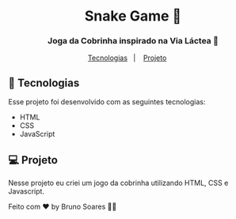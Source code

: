 
<h1 align="center">
 Snake Game 🐍

</h1>
<h3 align="center">
 Joga da Cobrinha inspirado na Via Láctea 🌌
  </h3>

<p align="center">
  <a href="#-tecnologias">Tecnologias</a>&nbsp;&nbsp;&nbsp;|&nbsp;&nbsp;&nbsp;
  <a href="#-projeto">Projeto</a>&nbsp;&nbsp;&nbsp;&nbsp;&nbsp;&nbsp;
  
  
</p>







## 🚀 Tecnologias

Esse projeto foi desenvolvido com as seguintes tecnologias:

- HTML
- CSS
- JavaScript


## 💻 Projeto
Nesse projeto eu criei um jogo da cobrinha utilizando HTML, CSS e Javascript. 



Feito com ♥ by Bruno Soares 👋🏽
